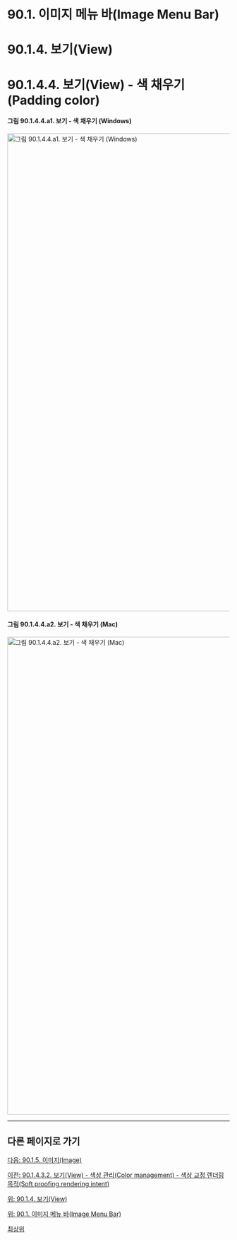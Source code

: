 # 90.1. 이미지 메뉴 바(Image Menu Bar)
# 90.1.4. 보기(View)
# 90.1.4.4. 보기(View) - 색 채우기(Padding color)

#### 그림 90.1.4.4.a1. 보기 - 색 채우기 (Windows)
<img width="1080" alt="그림 90.1.4.4.a1. 보기 - 색 채우기 (Windows)" environment="MacOS:Sonoma 14.2.1 GIMP 2.10.36" src="https://github.com/wonder13662/gimp/assets/15767104/51fe6307-e981-4c07-969d-18fe2726f7be">

#### 그림 90.1.4.4.a2. 보기 - 색 채우기 (Mac)
<img width="1080" alt="그림 90.1.4.4.a2. 보기 - 색 채우기 (Mac)" environment="MacOS:Sonoma 14.2.1 GIMP 2.10.36" src="https://github.com/wonder13662/gimp/assets/15767104/e7bad0c5-4378-4327-8a9e-2881c67a6145">

***

## 다른 페이지로 가기

[다음: 90.1.5. 이미지(Image)](./90-01-05-image.md)

[이전: 90.1.4.3.2. 보기(View) - 색상 관리(Color management) - 색상 교정 렌더링 목적(Soft proofing rendering intent)](./90-01-04-viewx-03-color_managementx-02-soft_proofing_rendering_intent.md)

[위: 90.1.4. 보기(View)](./90-01-04-view.md)

[위: 90.1. 이미지 메뉴 바(Image Menu Bar)](./90-01-00-image-menu-bar.md)

[최상위](./00-home.md)
